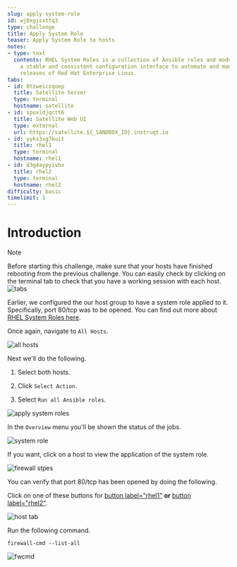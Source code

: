 ```yaml
---
slug: apply-system-role
id: wj0xgjsxttq3
type: challenge
title: Apply System Role
teaser: Apply System Role to hosts
notes:
- type: text
  contents: RHEL System Roles is a collection of Ansible roles and modules that provide
    a stable and consistent configuration interface to automate and manage multiple
    releases of Red Hat Enterprise Linux.
tabs:
- id: 0tzweiczqoep
  title: Satellite Server
  type: terminal
  hostname: satellite
- id: spuxldjqctt6
  title: Satellite Web UI
  type: external
  url: https://satellite.${_SANDBOX_ID}.instruqt.io
- id: yyks3xg7kuit
  title: rhel1
  type: terminal
  hostname: rhel1
- id: d3g4aypyivbx
  title: rhel2
  type: terminal
  hostname: rhel2
difficulty: basic
timelimit: 1
---
```

Introduction
===
>[!NOTE]
>Before starting this challenge, make sure that your hosts have finished rebooting from the previous challenge. You can easily check by clicking on the terminal tab to check that you have a working session with each host. ![tabs](../assets/hosttab.png)

Earlier, we configured the our host group to have a system role applied to it. Specifically, port 80/tcp was to be opened. You can find out more about [RHEL System Roles here](https://access.redhat.com/articles/3050101).

Once again, navigate to `All Hosts`.

![all hosts](../assets/allhostsagain.png)

Next we'll do the following.

1) Select both hosts.

2) Click `Select Action`.

3) Select `Run all Ansible roles`.

![apply system roles](../assets/applysystemroles.png)

In the `Overview` menu you'll be shown the status of the jobs.

![system role](../assets/systemrolestatus.png)

If you want, click on a host to view the application of the system role.

![firewall stpes](../assets/firewallsteps.png)

You can verify that port 80/tcp has been opened by doing the following.

Click on one of these buttons for [button label="rhel1"](tab-2) **or** [button label="rhel2"](tab-4).

![host tab](../assets/hosttab.png)

Run the following command.

```bash,run
firewall-cmd --list-all
```

![fwcmd](../assets/firewallcmdoutput.png)
